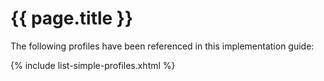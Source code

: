 # {{ page.title }}
The following profiles have been referenced in this implementation guide:

{% include list-simple-profiles.xhtml %}





